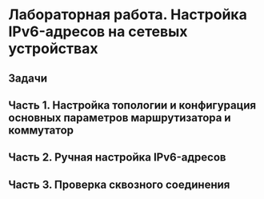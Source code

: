 # Лабораторная работа. Настройка IPv6-адресов на сетевых устройствах
## Задачи
## Часть 1. Настройка топологии и конфигурация основных параметров маршрутизатора и коммутатор
## Часть 2. Ручная настройка IPv6-адресов
## Часть 3. Проверка сквозного соединения

